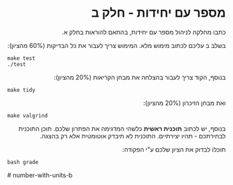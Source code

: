 <div dir="rtl" lang="he">

# מספר עם יחידות - חלק ב

כתבו מחלקה לניהול מספר עם יחידות, בהתאם להוראות בחלק א.

בשלב ב עליכם לכתוב מימוש מלא. המימוש צריך לעבור את כל הבדיקות (60% מהציון):

<div dir='ltr'>

    make test
    ./test

</div>

בנוסף, הקוד צריך לעבור בהצלחה את מבחן הקריאות (20% מהציון):

<div dir='ltr'>

    make tidy

</div>

ואת מבחן הזיכרון (20% מהציון):

<div dir='ltr'>

    make valgrind

</div>

בנוסף, יש לכתוב **תוכנית ראשית** כלשהי המדגימה את הפתרון שלכם.
תוכן התוכנית לבחירתכם - תהיו יצירתיים. התוכנית לא תיבדק אוטומטית אלא רק בהצגה.

תוכלו לבדוק את הציון שלכם ע"י הפקודה:

<div dir='ltr'>

    bash grade

</div>

</div># number-with-units-b
